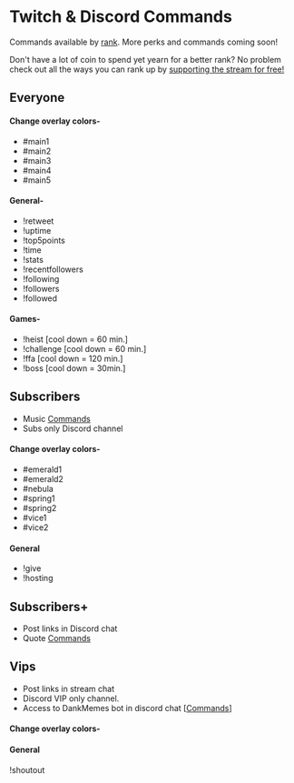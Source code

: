 # Twitch & Discord Commands
Commands available by [rank](https://github.com/Badgerdox/BadgerdoxTwitchFAQ/blob/master/Ranks.md). 
More perks and commands coming soon!

 Don't have a lot of coin to spend yet yearn for a better rank? 
 No problem check out all the ways you can rank up by
 [supporting the stream for free!](https://github.com/Badgerdox/BadgerdoxTwitchFAQ/blob/master/Contributing.md) 





## Everyone

#### Change overlay colors-
+ #main1
+ #main2
+ #main3
+ #main4
+ #main5

#### General-
+ !retweet
+ !uptime
+ !top5points
+ !time
+ !stats
+ !recentfollowers
+ !following
+ !followers
+ !followed

#### Games-
+ !heist [cool down = 60 min.] 
+ !challenge [cool down = 60 min.] 
+ !ffa [cool down = 120 min.]
+ !boss [cool down = 30min.]

## Subscribers
+ Music [Commands](https://github.com/StreamlabsSupport/Streamlabs-Chatbot/wiki/Built-in-Commands#songrequest)
+ Subs only Discord channel

#### Change overlay colors-
+ #emerald1
+ #emerald2
+ #nebula
+ #spring1
+ #spring2
+ #vice1
+ #vice2

#### General
+ !give
+ !hosting

## Subscribers+
+ Post links in Discord chat
+ Quote [Commands](https://github.com/StreamlabsSupport/Streamlabs-Chatbot/wiki/Built-in-Commands#quotes)

## Vips

+ Post links in stream chat
+ Discord VIP only channel.
+ Access to DankMemes bot in discord chat [[Commands](https://dankmemer.lol/commands)]

#### Change overlay colors-

#### General
!shoutout
